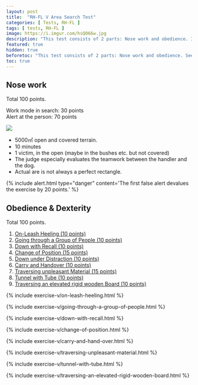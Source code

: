 ```yaml
---
layout: post
title:  "RH-FL V Area Search Test"
categories: [ Tests, RH-FL ]
tags: [ tests, RH-FL ]
image: https://i.imgur.com/hsQ066w.jpg
description: "This test consists of 2 parts: Nose work and obedience. In this post we will explore the test expectations in detail."
featured: true
hidden: true
beforetoc: "This test consists of 2 parts: Nose work and obedience. See [IRO Tests](/iro-tests) for more general information about tests."
toc: true
---
```


## Nose work

Total 100 points.

Work mode in search: 30 points<br>
Alert at the person: 70 points

<div class="container">
  <div class="row">
    <div class="col-md-4">
      <img src="https://i.imgur.com/RsFFVWT.png">
    </div>
    <div class="col-md-8">
      <ul>
        <li>5000㎡ open and covered terrain.</li>
        <li>10 minutes</li>
        <li>1 victim, in the open (maybe in the bushes etc. but not covered)</li>
        <li>The judge especially evaluates the teamwork between the handler and the dog.</li>
        <li>Actual are is not always a perfect rectangle.</li>
      </ul>
    </div>
  </div>
</div>

{% include alert.html type="danger"
content='The first false alert devalues the exercise by 20 points.'
%}

## Obedience & Dexterity

Total 100 points.

1. <a href="#on-leash-heeling">On-Leash Heeling (10 points)</a>
2. <a href="#going-through-a-group-of-people">Going through a Group of People (10 points)</a>
3. <a href="#down-with-recall">Down with Recall (10 points)</a>
4. <a href="#change-of-position">Change of Position (15 points)</a>
5. <a href="#">Down under Distraction (10 points)</a>
6. <a href="#carry-and-hand-over">Carry and Handover (10 points)</a>
7. <a href="#traversing-unpleasant-material">Traversing unpleasant Material (15 points)</a>
8. <a href="#tunnel-with-tube">Tunnel with Tube (10 points)</a>
9. <a href="#traversing-an-elevated-rigid-wooden-board">Traversing an elevated rigid wooden Board (10 points)</a>

{% include exercise-v/on-leash-heeling.html %}

{% include exercise-v/going-through-a-group-of-people.html %}

{% include exercise-v/down-with-recall.html %}

{% include exercise-v/change-of-position.html %}

{% include exercise-v/carry-and-hand-over.html %}

{% include exercise-v/traversing-unpleasant-material.html %}

{% include exercise-v/tunnel-with-tube.html %}

{% include exercise-v/traversing-an-elevated-rigid-wooden-board.html %}